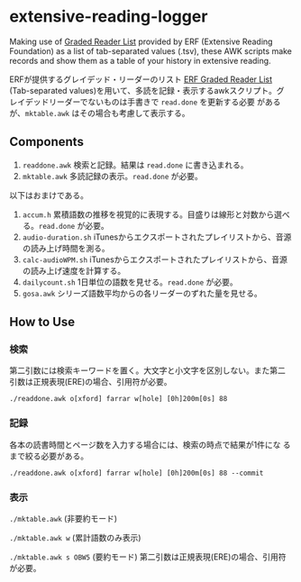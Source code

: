 # extensive-reading-logger

Making use of
[Graded Reader List](https://sites.google.com/site/erfgrlist/)
provided by ERF (Extensive Reading Foundation) as a list of
tab-separated values (.tsv), these AWK scripts make records and show
them as a table of your history in extensive reading.

ERFが提供するグレイデッド・リーダーのリスト
[ERF Graded Reader List](https://sites.google.com/site/erfgrlist/)
(Tab-separated values)を用いて、多読を記録・表示するawkスクリプト。グ
レイデッドリーダーでないものは手書きで ```read.done``` を更新する必要
があるが、`mktable.awk` はその場合も考慮して表示する。


## Components

1. ```readdone.awk``` 検索と記録。結果は ```read.done``` に書き込まれる。
1. ```mktable.awk``` 多読記録の表示。```read.done``` が必要。

以下はおまけである。

1. ```accum.h``` 累積語数の推移を視覚的に表現する。目盛りは線形と対数から選べる。```read.done``` が必要。
1. ```audio-duration.sh``` iTunesからエクスポートされたプレイリストから、音源の読み上げ時間を測る。
1. ```calc-audioWPM.sh``` iTunesからエクスポートされたプレイリストから、音源の読み上げ速度を計算する。
1. ```dailycount.sh``` 1日単位の語数を見せる。```read.done``` が必要。
1. ```gosa.awk``` シリーズ語数平均からの各リーダーのずれた量を見せる。

## How to Use

### 検索

第二引数には検索キーワードを置く。大文字と小文字を区別しない。また第二
引数は正規表現(ERE)の場合、引用符が必要。

```./readdone.awk o[xford] farrar w[hole] [0h]200m[0s] 88```

<!-- `o[xford], penguin(pearson), cambridge, cengage(heinle),
macmillan, blackcat` のみを用意している。 -->

### 記録
各本の読書時間とページ数を入力する場合には、検索の時点で結果が1件にな
るまで絞る必要がある。

```./readdone.awk o[xford] farrar w[hole] [0h]200m[0s] 88 --commit```

### 表示

```./mktable.awk``` (非要約モード)

```./mktable.awk w``` (累計語数のみ表示)

```./mktable.awk s OBW5``` (要約モード) 第二引数は正規表現(ERE)の場合、引用符が必要。
